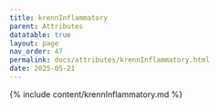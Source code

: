 ```yaml
---
title: krennInflammatory
parent: Attributes
datatable: true
layout: page
nav_order: 47
permalink: docs/attributes/krennInflammatory.html
date: 2025-05-21
---
```

{% include content/krennInflammatory.md %}
